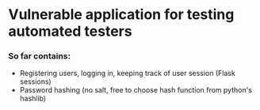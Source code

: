 # Vulnerable application for testing automated testers
### So far contains:
- Registering users, logging in, keeping track of user session (Flask sessions)
- Password hashing (no salt, free to choose hash function from python's hashlib)